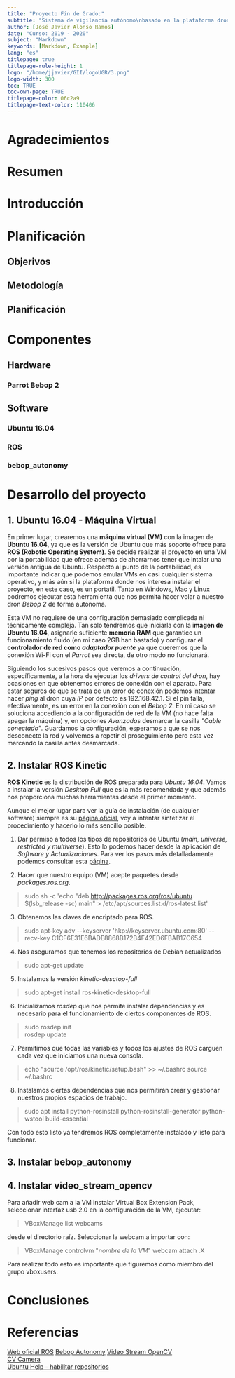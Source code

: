 ```yaml
---
title: "Proyecto Fin de Grado:"
subtitle: "Sistema de vigilancia autónomo\nbasado en la plataforma dron Parrot Bebop 2"
author: [José Javier Alonso Ramos]
date: "Curso: 2019 - 2020"
subject: "Markdown"
keywords: [Markdown, Example]
lang: "es"
titlepage: true
titlepage-rule-height: 1
logo: "/home/jjavier/GII/logoUGR/3.png"  
logo-width: 300
toc: TRUE
toc-own-page: TRUE
titlepage-color: 06c2a9
titlepage-text-color: 110406
---
```


# Agradecimientos

# Resumen

# Introducción

# Planificación

## Objerivos

## Metodología

## Planificación

# Componentes

## Hardware

### Parrot Bebop 2

## Software

### Ubuntu 16.04

### ROS

### bebop_autonomy

# Desarrollo del proyecto

## 1. Ubuntu 16.04 - Máquina Virtual

En primer lugar, crearemos una **máquina virtual (VM)** con la imagen de **Ubuntu 16.04**, ya que es la versión de Ubuntu que más soporte ofrece para **ROS (Robotic Operating System)**.
Se decide realizar el proyecto en una VM por la portabilidad que ofrece además de ahorrarnos tener que intalar una versión antigua de Ubuntu. Respecto al punto de la portabilidad, es importante indicar que podemos emular VMs en casi cualquier sistema operativo, y más aún si la plataforma donde nos interesa instalar el proyecto, en este caso, es un portatil. Tanto en Windows, Mac y Linux podremos ejecutar esta herramienta que nos permita hacer volar a nuestro dron _Bebop 2_ de forma autónoma.  

Esta VM no requiere de una configuración demasiado complicada ni técnicamente compleja. Tan solo tendremos que iniciarla con la i**magen de Ubuntu 16.04**, asignarle suficiente **memoria RAM** que garantice un funcionamiento fluido (en mi caso 2GB han bastado) y configurar el **controlador de red como _adaptador puente_** ya que queremos que la conexión Wi-Fi con el _Parrot_ sea directa, de otro modo no funcionará.

Siguiendo los sucesivos pasos que veremos a continuación, específicamente, a la hora de ejecutar los _drivers de control del dron_, hay ocasiones en que obtenemos errores de conexión con el aparato. Para estar seguros de que se trata de un error de conexión podemos intentar hacer _ping_ al dron cuya _IP_ por defecto es $192.168.42.1$. Si el pin falla, efectivamente, es un error en la conexión con el _Bebop 2_. En mi caso se soluciona accediendo a la configuración de red de la VM (no hace falta apagar la máquina) y, en opciones _Avanzadas_ desmarcar la casilla _"Cable conectado"_. Guardamos la configuración, esperamos a que se nos desconecte la red y volvemos a repetir el proseguimiento pero esta vez marcando la casilla antes desmarcada.

## 2. Instalar ROS Kinetic

**ROS Kinetic** es la distribución de ROS preparada para _Ubuntu 16.04_. Vamos a instalar la versión _Desktop Full_ que es la más recomendada y que además nos proporciona muchas herramientas desde el primer momento.

Aunque el mejor lugar para ver la guía de instalación (de cualquier software) siempre es su [página oficial](http://wiki.ros.org/kinetic/Installation/Ubuntu), voy a intentar sintetizar el procedimiento y hacerlo lo más sencillo posible.

1. Dar permiso a todos los tipos de repositorios de Ubuntu (_main, universe, restricted y multiverse_). Esto lo podemos hacer desde la aplicación de _Software y Actualizaciones_.
Para ver los pasos más detalladamente podemos consultar esta [página](https://help.ubuntu.com/community/Repositories/Ubuntu).

2. Hacer que nuestro equipo (VM) acepte paquetes desde _packages.ros.org_.
>sudo sh -c 'echo "deb http://packages.ros.org/ros/ubuntu $(lsb_release -sc) main" > /etc/apt/sources.list.d/ros-latest.list'

3. Obtenemos las claves de encriptado para ROS.
>sudo apt-key adv --keyserver 'hkp://keyserver.ubuntu.com:80' --recv-key C1CF6E31E6BADE8868B172B4F42ED6FBAB17C654  

4. Nos aseguramos que tenemos los repositorios de Debian actualizados
>sudo apt-get update

5. Instalamos la versión _kinetic-desctop-full_
>sudo apt-get install ros-kinetic-desktop-full

6. Inicializamos _rosdep_ que nos permite instalar dependencias y es necesario para el funcionamiento de ciertos componentes de ROS.
>sudo rosdep init  
rosdep update

7. Permitimos que todas las variables y todos los ajustes de ROS carguen cada vez que iniciamos una nueva consola.
>echo "source /opt/ros/kinetic/setup.bash" >> ~/.bashrc
source ~/.bashrc

8. Instalamos ciertas dependencias que nos permitirán crear y gestionar nuestros propios espacios de trabajo.
>sudo apt install python-rosinstall python-rosinstall-generator python-wstool build-essential

Con todo esto listo ya tendremos ROS completamente instalado y listo para funcionar.

## 3. Instalar bebop_autonomy

## 4. Instalar video_stream_opencv

Para añadir web cam a la VM instalar Virtual Box Extension Pack, seleccionar interfaz usb 2.0 en la configuración de la VM, ejecutar:
>VBoxManage list webcams  

desde el directorio raíz. Seleccionar la webcam a importar con:  

>VBoxManage controlvm "_nombre de la VM_" webcam attach .X  

Para realizar todo esto es importante que figuremos como miembro del grupo vboxusers.

### 

# Conclusiones

# Referencias

[Web oficial ROS](http://wiki.ros.org/es)
[Bebop Autonomy](https://bebop-autonomy.readthedocs.io/en/latest/index.html)
[Video Stream OpenCV](http://wiki.ros.org/video_stream_opencv)  
[CV Camera](http://wiki.ros.org/cv_camera)  
[Ubuntu Help - habilitar repositorios](https://help.ubuntu.com/community/Repositories/Ubuntu)  
